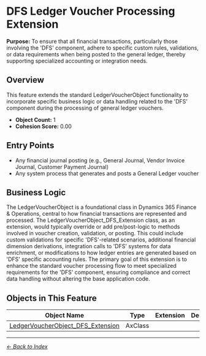 # DFS Ledger Voucher Processing Extension

**Purpose:** To ensure that all financial transactions, particularly those involving the 'DFS' component, adhere to specific custom rules, validations, or data requirements when being posted to the general ledger, thereby supporting specialized accounting or integration needs.

## Overview

This feature extends the standard LedgerVoucherObject functionality to incorporate specific business logic or data handling related to the 'DFS' component during the processing of general ledger vouchers.

- **Object Count:** 1
- **Cohesion Score:** 0.00

## Entry Points

- Any financial journal posting (e.g., General Journal, Vendor Invoice Journal, Customer Payment Journal)
- Any system process that generates and posts a General Ledger voucher

## Business Logic

The LedgerVoucherObject is a foundational class in Dynamics 365 Finance & Operations, central to how financial transactions are represented and processed. The LedgerVoucherObject_DFS_Extension class, as an extension, would typically override or add pre/post-logic to methods involved in voucher creation, validation, or posting. This could include custom validations for specific 'DFS'-related scenarios, additional financial dimension derivations, integration calls to 'DFS' systems for data enrichment, or modifications to how ledger entries are generated based on 'DFS' specific accounting rules. The primary goal of this extension is to enhance the standard voucher processing flow to meet specialized requirements for the 'DFS' component, ensuring compliance and correct data handling without altering the base application code.

## Objects in This Feature

| Object Name | Type | Extension | Description |
|-------------|------|-----------|-------------|
| [LedgerVoucherObject_DFS_Extension](Objects/LedgerVoucherObject_DFS_Extension.md) | AxClass |  |  |

---

*[← Back to Index](../../index.md)*
